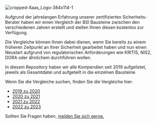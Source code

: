 
![cropped-Xaas_Logo-384x114-1](https://github.com/bsibausteinvergleich/BSIBausteinVergleich/assets/157005660/1a3e042c-7c05-446f-a35a-c751f57785ff)

Aufgrund der jahrelangen Erfahrung unserer zertifizierten Sicherheits-Berater haben wir einen Vergleich der BSI Bausteine zwischen den verschiedenen Jahren erstellt und stellen Ihnen diesen kostenlos zur Verfügung.

Die Vergleiche können Ihnen dabei dienen, wenn Sie bereits zu einem früheren Zeitpunkt an Ihrer Sicherheit gearbeitet haben und nun einen Neustart aufgrund von regulatorischen Anforderungen wie KRITIS, NIS2, DORA oder ähnlichem durchführen wollen.

In diesem Repository haben wir alle Kompendien seit 2019 aufgelistet, jeweils als Gesamtdatei und aufgeteilt in die einzelnen Bausteine.

Wenn Sie die Vergleiche suchen, finden Sie die Vergleiche hier:

- <a href="https://github.com/bsibausteinvergleich/BSIBausteinVergleich/blob/main/2020/Aenderungen2020.md">2019 zu 2020</a>
- <a href="https://github.com/bsibausteinvergleich/BSIBausteinVergleich/blob/main/2021/%C3%84nderungen2021.md">2020 zu 2021</a>
- <a href="https://github.com/bsibausteinvergleich/BSIBausteinVergleich/blob/main/2022/Aenderungen2022.md">2021 zu 2022</a>
- <a href="https://github.com/bsibausteinvergleich/BSIBausteinVergleich/blob/main/2023/Aenderungen2023.md">2022 zu 2023</a>

Sollten Sie Fragen haben, <a href="mailto:sales@xaas-it.com">melden Sie sich gerne.</a>
